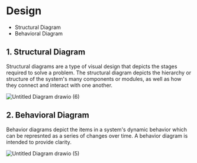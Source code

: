 # Design
* Structural Diagram
* Behavioral Diagram
## 1. Structural Diagram
Structural diagrams are a type of visual design that depicts the stages required to solve a problem. The structural diagram depicts the hierarchy or structure of the system's many components or modules, as well as how they connect and interact with one another.

![Untitled Diagram drawio (6)](https://user-images.githubusercontent.com/89585989/165338280-30a6ecb7-3cb0-4483-81ab-d5d02902feef.png)

## 2. Behavioral Diagram
Behavior diagrams depict the items in a system's dynamic behavior which can be represnted as a series of changes over time. A behavior diagram is intended to provide clarity.

![Untitled Diagram drawio (5)](https://user-images.githubusercontent.com/89585989/165336389-7f4c12ba-d7bc-4bbb-ab8d-aa3b14690ec1.png)
